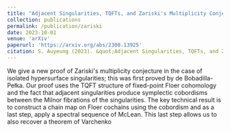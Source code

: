 ```yaml
---
title: "Adjacent Singularities, TQFTs, and Zariski's Multiplicity Conjecture"
collection: publications
permalink: /publication/zariski
date: 2023-10-01
venue: 'arXiv'
paperurl: 'https://arxiv.org/abs/2308.13925'
citation: S. Auyeung (2023). &quot;Adjacent Singularities, TQFTs, and Zariski's Multiplicity Conjecture.&quot; <i>submitted</i>.'
---
```


We give a new proof of Zariski's multiplicity conjecture in the case of isolated hypersurface singularities; this was first proved by de Bobadilla-Pełka. Our proof uses the TQFT structure of fixed-point Floer cohomology and the fact that adjacent singularities produce symplectic cobordisms between the Milnor fibrations of the singularities. The key technical result is to construct a chain map on Floer cochains using the cobordism and as a last step, apply a spectral sequence of McLean. This last step allows us to also recover a theorem of Varchenko
